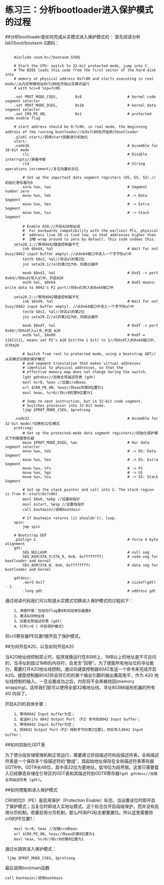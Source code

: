 # 练习三：分析bootloader进入保护模式的过程

##分析bootloader是如何完成从实模式进入保护模式的：
首先阅读分析lab1/boot/bootasm.S源码：

```

	#include <asm.h>//bootasm.S代码
	
	# Start the CPU: switch to 32-bit protected mode, jump into C.
	# The BIOS loads this code from the first sector of the hard disk into
	# memory at physical address 0x7c00 and starts executing in real mode//从内存物理地址0x7c00处开始以实模式运行
	# with %cs=0 %ip=7c00.
	
	.set PROT_MODE_CSEG,        0x8                     # kernel code segment selector
	.set PROT_MODE_DSEG,        0x10                    # kernel data segment selector
	.set CR0_PE_ON,             0x1                     # protected mode enable flag
	
	# start address should be 0:7c00, in real mode, the beginning address of the running bootloader//从0x7c00处开始执行bootloader
	.globl start//调用start函数进行初始化
	start:
	.code16                                             # Assemble for 16-bit mode
	    cli                                             # Disable interrupts//屏蔽中断
	    cld                                             # String operations increment//复位向量标志位
	
	    # Set up the important data segment registers (DS, ES, SS).//初始化寄存器为0
	    xorw %ax, %ax                                   # Segment number zero
	    movw %ax, %ds                                   # -> Data Segment
	    movw %ax, %es                                   # -> Extra Segment
	    movw %ax, %ss                                   # -> Stack Segment
	
	    # Enable A20://开启A20地址线
	    #  For backwards compatibility with the earliest PCs, physical
	    #  address line 20 is tied low, so that addresses higher than
	    #  1MB wrap around to zero by default. This code undoes this.
	seta20.1://等待8042键盘控制器不忙
	    inb $0x64, %al                                  # Wait for not busy(8042 input buffer empty).//从0x64端口中读入一个字节到al中 
	    testb $0x2, %al//测试al的第2位
	    jnz seta20.1//al的第2位为0，则跳出循环
	
	    movb $0xd1, %al                                 # 0xd1 -> port 0x64//将0xd1写入al中，开启A20    
	    outb %al, $0x64                                 # 0xd1 means: write data to 8042's P2 port//将0xd1写入到0x64端口中  
	
	seta20.2://等待8042键盘控制器不忙
	    inb $0x64, %al                                  # Wait for not busy(8042 input buffer empty). //从0x64端口中读入一个字节到al中
	    testb $0x2, %al//测试al的第2位
	    jnz seta20.2//al的第2位为0，则跳出循环
	
	    movb $0xdf, %al                                 # 0xdf -> port 0x60//将0xdf入al中,开启 A20
	    outb %al, $0x60                                 # 0xdf = 11011111, means set P2's A20 bit(the 1 bit) to 1//将0xdf入到0x64端口中，打开A20     
	
	    # Switch from real to protected mode, using a bootstrap GDT//从实模式切换到保护模式
	    # and segment translation that makes virtual addresses
	    # identical to physical addresses, so that the
	    # effective memory map does not change during the switch.
	    lgdt gdtdesc//加载全局描述符表 (gdt)
	    movl %cr0, %eax //加载cro到eax
	    orl $CR0_PE_ON, %eax//将eax的第0位置为1
	    movl %eax, %cr0//将cr0的第0位置为1
	
	    # Jump to next instruction, but in 32-bit code segment.
	    # Switches processor into 32-bit mode.
	    ljmp $PROT_MODE_CSEG, $protcseg
	
	.code32                                             # Assemble for 32-bit mode//切换到32位模式
	protcseg:
	    # Set up the protected-mode data segment registers//初始化保护模式下的数据寄存器
	    movw $PROT_MODE_DSEG, %ax                       # Our data segment selector
	    movw %ax, %ds                                   # -> DS: Data Segment
	    movw %ax, %es                                   # -> ES: Extra Segment
	    movw %ax, %fs                                   # -> FS
	    movw %ax, %gs                                   # -> GS
	    movw %ax, %ss                                   # -> SS: Stack Segment
	
	    # Set up the stack pointer and call into C. The stack region is from 0--start(0x7c00)
	    movl $0x0, %ebp //设置帧指针
	    movl $start, %esp //设置栈指针
	    call bootmain//调用bootmain
	
	    # If bootmain returns (it shouldn't), loop.
	spin:
	    jmp spin
	
	# Bootstrap GDT
	.p2align 2                                          # force 4 byte alignment
	gdt:
	    SEG_NULLASM                                     # null seg
	    SEG_ASM(STA_X|STA_R, 0x0, 0xffffffff)           # code seg for bootloader and kernel
	    SEG_ASM(STA_W, 0x0, 0xffffffff)                 # data seg for bootloader and kernel
	
	gdtdesc:
	    .word 0x17                                      # sizeof(gdt) - 1
	    .long gdt                                       # address gdt
```

通过阅读代码我们可以知道从实模式切换进入保护模式的过程如下：

```
	1、清理环境：包括将flag置0和将段寄存器置0
	2、激活A20地址线
	3、加载全局描述符表 (gdt)
	4、打开cr0 ( 开启保护模式)
```

将cr0寄存器PE位置1便开启了保护模式。

##为何开启A20，以及如何开启A20

当A20地址线控制禁止时，程序就像运行在8086上，1MB以上的地址是不可访问的，当寻址到超过1MB的内存时，会发生“回卷”。为了使能所有地址位的寻址能力，需要打开A20地址线控制。通过向键盘控制器8042发送一个命令来完成开启A20。键盘控制器8042将会将它的的某个输出引脚的输出置高电平，作为 A20 地址线控制的输入。一旦设置成功之后，内存将不会再被绕回(memory wrapping)，这样我们就可以使用全部32根地址线，寻址80386级别机器的所有 4G 内存了。

开启A20的具体步骤：
```
	1、等待8042 Input buffer为空；
	2、发送Write 8042 Output Port （P2）命令到8042 Input buffer；
	3、等待8042 Input buffer为空；
	4、将8042 Output Port（P2）得到字节的第2位置1，然后写入8042 Input buffer；
```

##如何初始化GDT表

为了使分段存储管理机制正常运行，需要建立好段描述符和段描述符表，全局描述符表是一个保存多个段描述符的“数组”，其起始地址保存在全局描述符表寄存器GDTR中。GDTR长48位，其中高32位为基地址，低16位为段界限。这里只需要载入已经静态存储在引导区的GDT表和其描述符到GDTR寄存器`lgdt gdtdesc//加载全局描述符表 (gdt)`。

##如何使能和进入保护模式

CR0的位0（PE）是启用保护（Protection Enable）标志。当设置该位时即开启了保护模式；当复位时即进入实地址模式。这个标志仅开启段级保护，而并没有启用分页机制。若要启用分页机制，那么PE和PG标志都要置位。所以这里需要将cr0的PE位置1：
```
 	movl %cr0, %eax //加载cro到eax
	orl $CR0_PE_ON, %eax//将eax的第0位置为1
	movl %eax, %cr0//将cr0的第0位置为1
```

通过长跳转进入保护模式：
```
 ljmp $PROT_MODE_CSEG, $protcseg
```

最后调用bootmain函数
```
call bootmain//调用bootmain
```